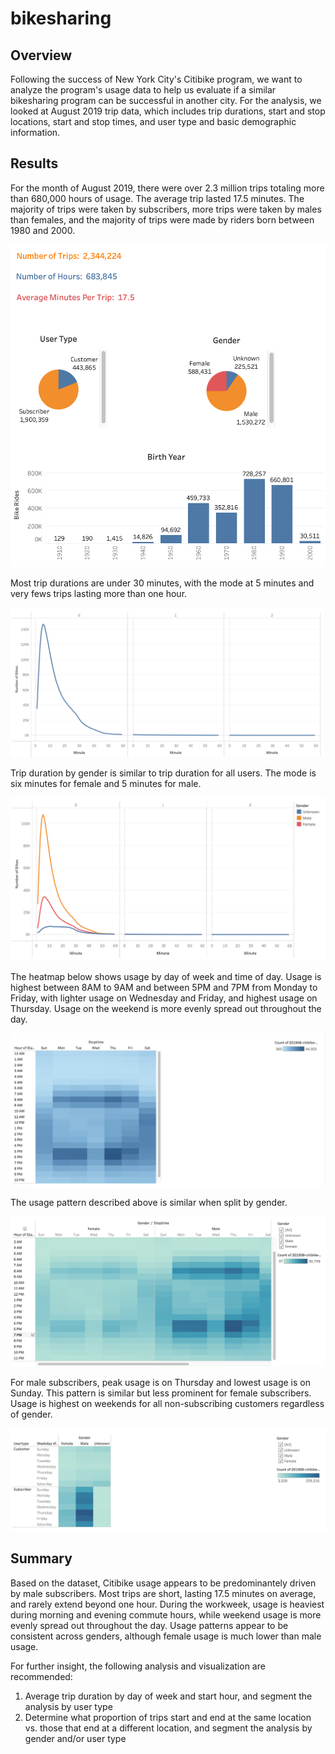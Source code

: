 # bikesharing

## Overview

Following the success of New York City's Citibike program, we want to analyze the program's usage data to help us evaluate if a similar bikesharing program can be successful in another city. For the analysis, we looked at August 2019 trip data, which includes trip durations, start and stop locations, start and stop times, and user type and basic demographic information.

## Results

For the month of August 2019, there were over 2.3 million trips totaling more than 680,000 hours of usage. The average trip lasted 17.5 minutes. The majority of trips were taken by subscribers, more trips were taken by males than females, and the majority of trips were made by riders born between 1980 and 2000.

![Basic_Data](Basic_Data.png)

Most trip durations are under 30 minutes, with the mode at 5 minutes and very fews trips lasting more than one hour.

![Checkout_Times_for_Users](Checkout_Times_for_Users.png)


Trip duration by gender is similar to trip duration for all users. The mode is six minutes for female and 5 minutes for male.

![Checkout_Times_by_Gender](Checkout_Times_by_Gender.png)


The heatmap below shows usage by day of week and time of day. Usage is highest between 8AM to 9AM and between 5PM and 7PM from Monday to Friday, with lighter usage on Wednesday and Friday, and highest usage on Thursday. Usage on the weekend is more evenly spread out throughout the day. 

![Trips_by_Workday](Trips_by_Workday.png)


The usage pattern described above is similar when split by gender.

![Trips_by_Gender](Trips_by_Gender.png)


For male subscribers, peak usage is on Thursday and lowest usage is on Sunday. This pattern is similar but less prominent for female subscribers. Usage is highest on weekends for all non-subscribing customers regardless of gender.

![Trips_by_User_Type](Trips_by_User_Type.png)



## Summary 

Based on the dataset, Citibike usage appears to be predominantely driven by male subscribers. Most trips are short, lasting 17.5 minutes on average, and rarely extend beyond one hour. During the workweek, usage is heaviest during morning and evening commute hours, while weekend usage is more evenly spread out throughout the day. Usage patterns appear to be consistent across genders, although female usage is much lower than male usage.

For further insight, the following analysis and visualization are recommended:
1. Average trip duration by day of week and start hour, and segment the analysis by user type
2. Determine what proportion of trips start and end at the same location vs. those that end at a different location, and segment the analysis by gender and/or user type

